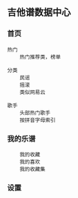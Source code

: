 ## 吉他谱数据中心

### 首页

    热门
        热门推荐类，榜单

    分类
        民谣
        摇滚
        类似网易云

    歌手
        头部热门歌手
        按拼音字母索引

### 我的乐谱
        我的收藏
        我的喜欢
        我的收藏集

### 设置
